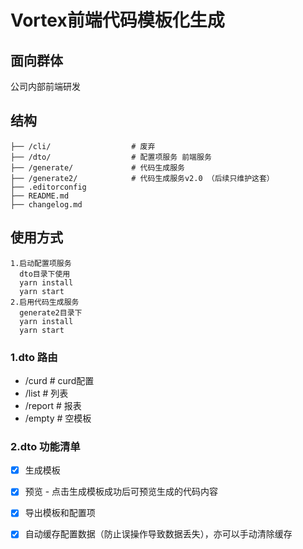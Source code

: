 # Vortex前端代码模板化生成

## 面向群体
公司内部前端研发

## 结构
```
├── /cli/                  # 废弃
├── /dto/                  # 配置项服务 前端服务
├── /generate/             # 代码生成服务 
├── /generate2/            # 代码生成服务v2.0 （后续只维护这套）
├── .editorconfig          
├── README.md                
├── changelog.md           
```

## 使用方式
``` 
1.启动配置项服务
  dto目录下使用
  yarn install
  yarn start
2.启用代码生成服务
  generate2目录下
  yarn install
  yarn start
```
### 1.dto 路由
* /curd   			# curd配置
* /list   			# 列表
* /report 			# 报表
* /empty  			# 空模板

### 2.dto 功能清单
- [x] 生成模板
- [x] 预览 - 点击生成模板成功后可预览生成的代码内容
- [x] 导出模板和配置项
- [x] 自动缓存配置数据（防止误操作导致数据丢失），亦可以手动清除缓存

